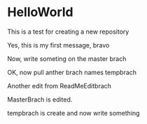 # HelloWorld
This is a test for creating a new repository

Yes, this is my first message, bravo

Now, write someting on the master brach

OK, now pull anther brach names tempbrach

Another edit from ReadMeEditbrach

MasterBrach is edited.

tempbrach is create and now write something


